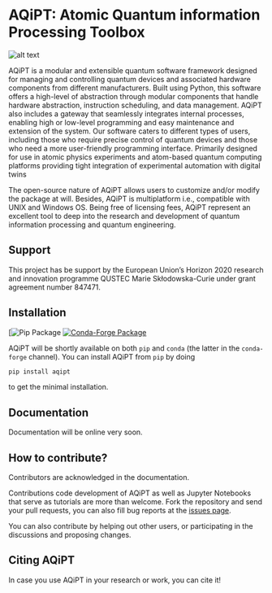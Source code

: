 # AQiPT: Atomic Quantum information Processing Toolbox


![alt text](https://github.com/manuelmorgado/AQiPT/blob/main/resources/logo/aqipt_logo.png?raw=true)


AQiPT is a modular and extensible quantum software framework designed for managing and controlling quantum devices and associated hardware components from different manufacturers. Built using Python, this software offers a high-level of abstraction through modular components that handle hardware abstraction, instruction scheduling, and data management. AQiPT also includes a gateway that seamlessly integrates internal processes, enabling high or low-level programming and easy maintenance and extension of the system. Our software caters to different types of users, including those who require precise control of quantum devices and those who need a more user-friendly programming interface. Primarily designed for use in atomic physics experiments and atom-based quantum computing platforms providing tight integration of experimental automation with digital twins

The open-source nature of AQiPT allows users to customize and/or modify the package at will. Besides, AQiPT is multiplatform i.e., compatible with UNIX and Windows OS. Being free of licensing fees, AQiPT represent an excellent tool to deep into the research and development of quantum information processing and quantum engineering.


Support
-------

This project has be support by the European Union’s Horizon 2020 research and innovation programme QUSTEC Marie Skłodowska-Curie under grant agreement number 847471.


Installation
------------

[![Pip Package](https://img.shields.io/pypi/)
[![Conda-Forge Package](https://img.shields.io/conda/vn/conda-forge/aqipt?logo=Conda-Forge)](https://anaconda.org/conda-forge/aqipt)

AQiPT will be shortly available on both `pip` and `conda` (the latter in the `conda-forge` channel).
You can install AQiPT from `pip` by doing

```bash
pip install aqipt
```

to get the minimal installation.


Documentation
-------------

Documentation will be online very soon.


How to contribute?
------------------

Contributors are acknowledged in the documentation.

Contributions code development of AQiPT as well as Jupyter Notebooks that serve as tutorials are more than welcome. Fork the repository and send your pull requests, you can also fill bug reports at the [issues page](https://github.com/manuelmorgado/AQiPT/issues).

You can also contribute by helping out other users, or participating in the discussions and proposing changes.


Citing AQiPT
------------

In case you use AQiPT in your research or work, you can cite it! 
